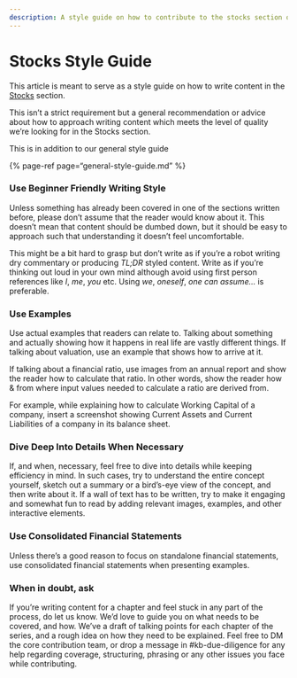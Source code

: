 ```yaml
---
description: A style guide on how to contribute to the stocks section of our wiki
---
```


# Stocks Style Guide

This article is meant to serve as a style guide on how to write content in the [Stocks](../../stocks/can-you-beat-the-market.md) section.

This isn’t a strict requirement but a general recommendation or advice about how to approach writing content which meets the level of quality we’re looking for in the Stocks section.

This is in addition to our general style guide

{% page-ref page=“general-style-guide.md” %}

### Use Beginner Friendly Writing Style

Unless something has already been covered in one of the sections written before, please don’t assume that the reader would know about it. This doesn’t mean that content should be dumbed down, but it should be easy to approach such that understanding it doesn’t feel uncomfortable.

This might be a bit hard to grasp but don’t write as if you’re a robot writing dry commentary or producing *TL;DR* styled content. Write as if you’re thinking out loud in your own mind although avoid using first person references like *I*, *me*, *you* etc. Using *we*, *oneself*, *one can assume…* is preferable.

### Use Examples

Use actual examples that readers can relate to. Talking about something and actually showing how it happens in real life are vastly different things. If talking about valuation, use an example that shows how to arrive at it.

If talking about a financial ratio, use images from an annual report and show the reader how to calculate that ratio. In other words, show the reader how & from where input values needed to calculate a ratio are derived from.

For example, while explaining how to calculate Working Capital of a company, insert a screenshot showing Current Assets and Current Liabilities of a company in its balance sheet.

### Dive Deep Into Details When Necessary

If, and when, necessary, feel free to dive into details while keeping efficiency in mind. In such cases, try to understand the entire concept yourself, sketch out a summary or a bird’s-eye view of the concept, and then write about it. If a wall of text has to be written, try to make it engaging and somewhat fun to read by adding relevant images, examples, and other interactive elements.

### Use Consolidated Financial Statements

Unless there’s a good reason to focus on standalone financial statements, use consolidated financial statements when presenting examples.

### When in doubt, ask

If you’re writing content for a chapter and feel stuck in any part of the process, do let us know. We’d love to guide you on what needs to be covered, and how. We’ve a draft of talking points for each chapter of the series, and a rough idea on how they need to be explained. Feel free to DM the core contribution team, or drop a message in #kb-due-diligence for any help regarding coverage, structuring, phrasing or any other issues you face while contributing.
